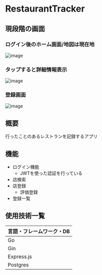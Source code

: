 # RestaurantTracker
## 現段階の画面
### ログイン後のホーム画面/地図は現在地
![image](https://github.com/user-attachments/assets/0ff0c7fe-f0ef-4ed5-ae28-e303ed0da610)
### タップすると詳細情報表示
![image](https://github.com/user-attachments/assets/02db347e-08fb-48f2-8844-96679658c7f2)
### 登録画面
![image](https://github.com/user-attachments/assets/807533e3-ee49-47bf-afd9-f49af4e09356)


## 概要
行ったことのあるレストランを記録するアプリ

## 機能
- ログイン機能
  - JWTを使った認証を行っている 
- 店検索
- 店登録
  - 評価登録
- 登録一覧 

## 使用技術一覧
|言語・フレームワーク・DB|
| --- |
|Go|
|Gin|
|Express.js|
|Postgres|
